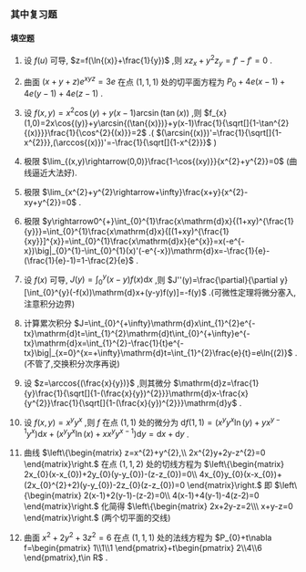 ### 其中复习题

#### 填空题

1. 设 $f(u)$ 可导, $z=f(\ln{(x)}+\frac{1}{y})$ ,则 $xz_{x}+y^{2}z_{y}=f'-f'=0$ .

2. 曲面 $(x+y+z)e^{xyz}=3e$ 在点 $(1,1,1)$ 处的切平面方程为 $P_{0}+4e(x-1)+4e(y-1)+4e(z-1)$ .

3. 设 $f(x,y)=x^{2}\cos{(y)}+y(x-1)\arcsin{(\tan{(x)})}$ ,则 $f_{x}(1,0)=2x\cos{(y)}+y\arcsin{(\tan{(x)})}+y(x-1)\frac{1}{\sqrt[]{1-\tan^{2}{(x)}}}\frac{1}{\cos^{2}{(x)}}=2$ .( $(\arcsin{(x)})'=\frac{1}{\sqrt[]{1-x^{2}}},(\arccos{(x)})'=-\frac{1}{\sqrt[]{1-x^{2}}}$ )

4. 极限 $\lim_{(x,y)\rightarrow(0,0)}\frac{1-\cos{(xy)}}{x^{2}+y^{2}}=0$ (曲线逼近大法好).

5. 极限 $\lim_{x^{2}+y^{2}\rightarrow+\infty}\frac{x+y}{x^{2}-xy+y^{2}}=0$ .

6. 极限 $y\rightarrow0^{+}\int_{0}^{1}\frac{x\mathrm{d}x}{(1+xy)^{\frac{1}{y}}}=\int_{0}^{1}\frac{x\mathrm{d}x}{[(1+xy)^{\frac{1}{xy}}]^{x}}=\int_{0}^{1}\frac{x\mathrm{d}x}{e^{x}}=x(-e^{-x})\big|_{0}^{1}-\int_{0}^{1}(x)'(-e^{-x})\mathrm{d}x=-\frac{1}{e}-(\frac{1}{e}-1)=1-\frac{2}{e}$ .

7. 设 $f(x)$ 可导, $J(y)=\int_{0}^{y}(x-y)f(x)\mathrm{d}x$ ,则 $J''(y)=\frac{\partial}{\partial y}[\int_{0}^{y}(-f(x))\mathrm{d}x+(y-y)f(y)]=-f(y)$ .(可微性定理将微分塞入,注意积分边界)

8. 计算累次积分 $J=\int_{0}^{+\infty}\mathrm{d}x\int_{1}^{2}e^{-tx}\mathrm{d}t=\int_{1}^{2}\mathrm{d}t\int_{0}^{+\infty}e^{-tx}\mathrm{d}x=\int_{1}^{2}-\frac{1}{t}e^{-tx}\big|_{x=0}^{x=+\infty}\mathrm{d}t=\int_{1}^{2}\frac{e}{t}=e\ln{(2)}$ .(不管了,交换积分次序再说)

9. 设 $z=\arccos{(\frac{x}{y})}$ ,则其微分 $\mathrm{d}z=\frac{1}{y}\frac{1}{\sqrt[]{1-(\frac{x}{y})^{2}}}\mathrm{d}x-\frac{x}{y^{2}}\frac{1}{\sqrt[]{1-(\frac{x}{y})^{2}}}\mathrm{d}y$ .

10. 设 $f(x,y)=x^{y}y^{x}$ ,则 $f$ 在点 $(1,1)$ 处的微分为 $\mathrm{d}f(1,1)=(x^{y}y^{x}\ln{(y)}+yx^{y-1}y^{x})\mathrm{d}x+(x^{y}y^{x}\ln{(x)}+xx^{y}y^{x-1})\mathrm{d}y=\mathrm{d}x+\mathrm{d}y$ .

11. 曲线 $\left\{\begin{matrix}
z=x^{2}+y^{2},\\
2x^{2}y+2y-z^{2}=0
\end{matrix}\right.$ 在点 $(1,1,2)$ 处的切线方程为 $\left\{\begin{matrix}
2x_{0}(x-x_{0})+2y_{0}(y-y_{0})-(z-z_{0})=0\\
4x_{0}y_{0}(x-x_{0})+(2x_{0}^{2}+2)(y-y_{0})-2z_{0}(z-z_{0})=0
\end{matrix}\right.$ 即 $\left\{\begin{matrix}
2(x-1)+2(y-1)-(z-2)=0\\
4(x-1)+4(y-1)-4(z-2)=0
\end{matrix}\right.$ 化简得 $\left\{\begin{matrix}
2x+2y-z=2\\\
x+y-z=0
\end{matrix}\right.$ (两个切平面的交线)

12. 曲面 $x^{2}+2y^{2}+3z^{2}=6$ 在点 $(1,1,1)$ 处的法线方程为 $P_{0}+t\nabla f=\begin{pmatrix}
    1\\1\\1
\end{pmatrix}+t\begin{pmatrix}
    2\\4\\6
\end{pmatrix},t\in R$ .

